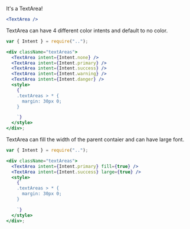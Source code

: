 It's a TextArea!

```jsx
<TextArea />
```

TextArea can have 4 different color intents and default to no color.

```jsx
var { Intent } = require("..");

<div className="textAreas">
  <TextArea intent={Intent.none} />
  <TextArea intent={Intent.primary} />
  <TextArea intent={Intent.success} />
  <TextArea intent={Intent.warning} />
  <TextArea intent={Intent.danger} />
  <style>
    {`
    .textAreas > * {
      margin: 30px 0;
    }

    `}
  </style>
</div>;
```

TextArea can fill the width of the parent contaier and can have large font.

```jsx
var { Intent } = require("..");

<div className="textAreas">
  <TextArea intent={Intent.primary} fill={true} />
  <TextArea intent={Intent.success} large={true} />
  <style>
    {`
    .textAreas > * {
      margin: 30px 0;
    }

    `}
  </style>
</div>;
```
